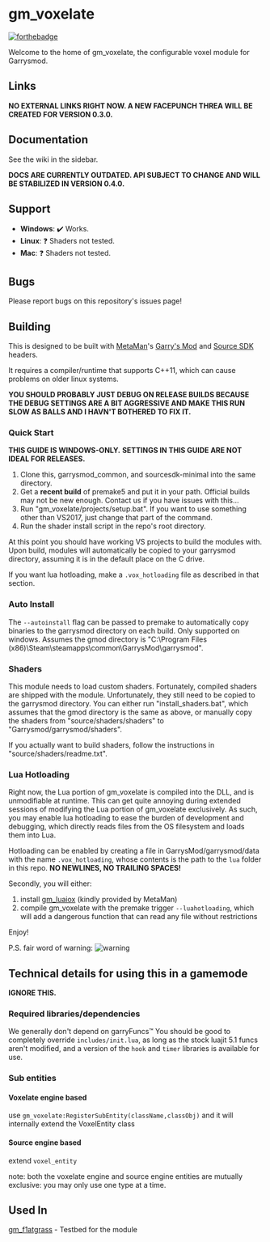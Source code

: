 gm_voxelate
====================
[![forthebadge](http://forthebadge.com/images/badges/compatibility-club-penguin.svg)](http://forthebadge.com)

Welcome to the home of gm_voxelate, the configurable voxel module for Garrysmod.

## Links
**NO EXTERNAL LINKS RIGHT NOW. A NEW FACEPUNCH THREA WILL BE CREATED FOR VERSION 0.3.0.**

## Documentation
See the wiki in the sidebar.

**DOCS ARE CURRENTLY OUTDATED. API SUBJECT TO CHANGE AND WILL BE STABILIZED IN VERSION 0.4.0.**

## Support

- **Windows**: :heavy_check_mark: Works.
- **Linux**: :question: Shaders not tested.
- **Mac**: :question: Shaders not tested.

## Bugs
Please report bugs on this repository's issues page!

## Building
This is designed to be built with [MetaMan](https://github.com/danielga)'s [Garry's Mod](https://github.com/danielga/garrysmod_common) and [Source SDK](https://github.com/danielga/sourcesdk-minimal) headers.

It requires a compiler/runtime that supports C++11, which can cause problems on older linux systems.

**YOU SHOULD PROBABLY JUST DEBUG ON RELEASE BUILDS BECAUSE THE DEBUG SETTINGS ARE A BIT AGGRESSIVE AND MAKE THIS RUN SLOW AS BALLS AND I HAVN'T BOTHERED TO FIX IT.**

### Quick Start
**THIS GUIDE IS WINDOWS-ONLY.**
**SETTINGS IN THIS GUIDE ARE NOT IDEAL FOR RELEASES.**
1. Clone this, garrysmod_common, and sourcesdk-minimal into the same directory.
2. Get a **recent build** of premake5 and put it in your path. Official builds may not be new enough. Contact us if you have issues with this...
3. Run "gm_voxelate/projects/setup.bat". If you want to use something other than VS2017, just change that part of the command.
4. Run the shader install script in the repo's root directory.

At this point you should have working VS projects to build the modules with. Upon build, modules will automatically be copied to your garrysmod directory, assuming it is in the default place on the C drive.

If you want lua hotloading, make a `.vox_hotloading` file as described in that section.

### Auto Install
The `--autoinstall` flag can be passed to premake to automatically copy binaries to the garrysmod directory on each build. Only supported on windows. Assumes the gmod directory is "C:\Program Files (x86)\Steam\steamapps\common\GarrysMod\garrysmod\".

### Shaders
This module needs to load custom shaders. Fortunately, compiled shaders are shipped with the module. Unfortunately, they still need to be copied to the garrysmod directory. You can either run "install_shaders.bat", which assumes that the gmod directory is the same as above, or manually copy the shaders from "source/shaders/shaders" to "Garrysmod/garrysmod/shaders".

If you actually want to build shaders, follow the instructions in "source/shaders/readme.txt".

### Lua Hotloading

Right now, the Lua portion of gm\_voxelate is compiled into the DLL, and is unmodifiable at runtime. This can get quite annoying during extended sessions of modifying the Lua portion of gm\_voxelate exclusively. As such, you may enable lua hotloading to ease the burden of development and debugging, which directly reads files from the OS filesystem and loads them into Lua.

Hotloading can be enabled by creating a file in GarrysMod/garrysmod/data with the name `.vox_hotloading`, whose contents is the path to the `lua` folder in this repo. **NO NEWLINES, NO TRAILING SPACES!**

Secondly, you will either:
1. install [gm_luaiox](https://cdn.discordapp.com/attachments/152162730244177920/311479180141527041/gmsv_luaiox_win32.dll) (kindly provided by MetaMan)
2. compile gm_voxelate with the premake trigger `--luahotloading`, which will add a dangerous function that can read any file without restrictions

Enjoy!

P.S. fair word of warning:
![warning](https://cdn.discordapp.com/attachments/152162730244177920/311486688025247744/unknown.png)

## Technical details for using this in a gamemode

**IGNORE THIS.**

### Required libraries/dependencies

We generally don't depend on garryFuncs:tm:
You should be good to completely override `includes/init.lua`, as long as the stock luajit 5.1 funcs aren't modified, and a version of the `hook` and `timer` libraries is available for use.

### Sub entities

#### Voxelate engine based

use `gm_voxelate:RegisterSubEntity(className,classObj)` and it will internally extend the VoxelEntity class

#### Source engine based

extend `voxel_entity`

note: both the voxelate engine and source engine entities are mutually exclusive: you may only use one type at a time.

## Used In
[gm_f1atgrass](https://github.com/glua/gm_f1atgrass) - Testbed for the module
